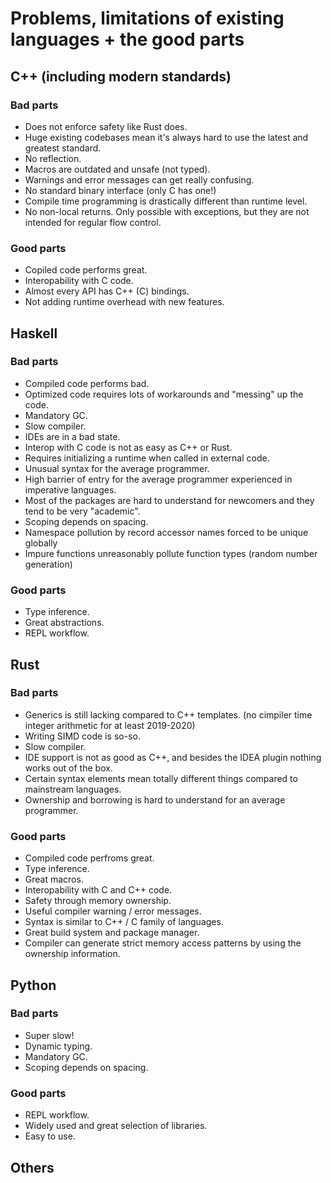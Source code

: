 # Problems, limitations of existing languages + the good parts

## C++ (including modern standards)

### Bad parts

- Does not enforce safety like Rust does.
- Huge existing codebases mean it's always hard to use the latest and greatest standard.
- No reflection.
- Macros are outdated and unsafe (not typed).
- Warnings and error messages can get really confusing.
- No standard binary interface (only C has one!)
- Compile time programming is drastically different than runtime level.
- No non-local returns. Only possible with exceptions, but they are not intended for regular flow control.

### Good parts

- Copiled code performs great.
- Interopability with C code.
- Almost every API has C++ (C) bindings.
- Not adding runtime overhead with new features.

## Haskell

### Bad parts

- Compiled code performs bad.
- Optimized code requires lots of workarounds and "messing" up the code.
- Mandatory GC.
- Slow compiler.
- IDEs are in a bad state.
- Interop with C code is not as easy as C++ or Rust.
- Requires initializing a runtime when called in external code.
- Unusual syntax for the average programmer.
- High barrier of entry for the average programmer experienced in imperative languages.
- Most of the packages are hard to understand for newcomers and they tend to be very "academic".
- Scoping depends on spacing.
- Namespace pollution by record accessor names forced to be unique globally
- Impure functions unreasonably pollute function types (random number generation)

### Good parts

- Type inference.
- Great abstractions.
- REPL workflow.

## Rust

### Bad parts

- Generics is still lacking compared to C++ templates. (no cimpiler time integer arithmetic for at least 2019-2020)
- Writing SIMD code is so-so.
- Slow compiler.
- IDE support is not as good as C++, and besides the IDEA plugin nothing works out of the box.
- Certain syntax elements mean totally different things compared to mainstream languages.
- Ownership and borrowing is hard to understand for an average programmer.

### Good parts

- Compiled code perfroms great.
- Type inference.
- Great macros.
- Interopability with C and C++ code.
- Safety through memory ownership.
- Useful compiler warning / error messages.
- Syntax is similar to C++ / C family of languages.
- Great build system and package manager.
- Compiler can generate strict memory access patterns by using the ownership information.

## Python

### Bad parts

- Super slow!
- Dynamic typing.
- Mandatory GC.
- Scoping depends on spacing.

### Good parts

- REPL workflow.
- Widely used and great selection of libraries.
- Easy to use.

## Others
